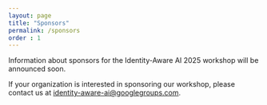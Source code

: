 ```yaml
---
layout: page
title: "Sponsors"
permalink: /sponsors
order : 1
---
```


Information about sponsors for the Identity-Aware AI 2025 workshop will be announced soon.

If your organization is interested in sponsoring our workshop, please contact us at [identity-aware-ai@googlegroups.com](mailto:identity-aware-ai@googlegroups.com).
